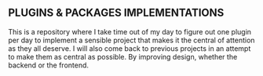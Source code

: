 ## PLUGINS & PACKAGES IMPLEMENTATIONS 
This is a repository where I take time out of my day to figure out one plugin per day to implement a sensible project that makes it the central of attention as they all deserve.
I will also come back to previous projects in an attempt to make them as central as possible. By improving design, whether the backend or the frontend.

<!--

**Here are some ideas to get you started:**

🙋‍♀️ A short introduction - what is your organization all about?
🌈 Contribution guidelines - how can the community get involved?
👩‍💻 Useful resources - where can the community find your docs? Is there anything else the community should know?
🍿 Fun facts - what does your team eat for breakfast?
🧙 Remember, you can do mighty things with the power of [Markdown](https://docs.github.com/github/writing-on-github/getting-started-with-writing-and-formatting-on-github/basic-writing-and-formatting-syntax)
-->

